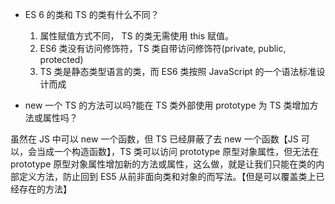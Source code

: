 - ES 6 的类和 TS 的类有什么不同？

  1. 属性赋值方式不同， TS 的类无需使用 this 赋值。
  2. ES6 类没有访问修饰符，TS 类自带访问修饰符(private, public, protected)
  3. TS 类是静态类型语言的类，而 ES6 类按照 JavaScript 的一个语法标准设计而成

- new 一个 TS 的方法可以吗?能在 TS 类外部使用 prototype 为 TS 类增加方法或属性吗？

虽然在 JS 中可以 new 一个函数，但 TS 已经屏蔽了去 new 一个函数【JS 可以，会当成一个构造函数】，TS 类可以访问 prototype 原型对象属性，但无法在 prototype 原型对象属性增加新的方法或属性，这么做，就是让我们只能在类的内部定义方法，防止回到 ES5 从前非面向类和对象的而写法。【但是可以覆盖类上已经存在的方法】
